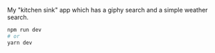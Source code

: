 My "kitchen sink" app which has a giphy search and a simple weather search.
```bash
npm run dev
# or
yarn dev
```
